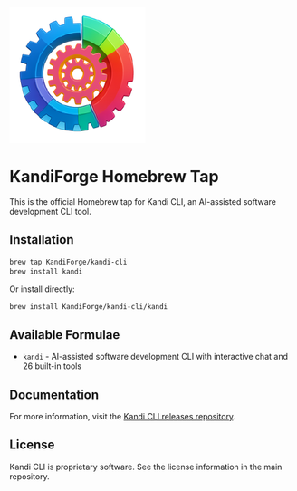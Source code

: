 ![Kandi CLI Logo](kandi-icon.png)

# KandiForge Homebrew Tap

This is the official Homebrew tap for Kandi CLI, an AI-assisted software development CLI tool.

## Installation

```bash
brew tap KandiForge/kandi-cli
brew install kandi
```

Or install directly:

```bash
brew install KandiForge/kandi-cli/kandi
```

## Available Formulae

- `kandi` - AI-assisted software development CLI with interactive chat and 26 built-in tools

## Documentation

For more information, visit the [Kandi CLI releases repository](https://github.com/KandiForge/kandi-cli-osx).

## License

Kandi CLI is proprietary software. See the license information in the main repository.